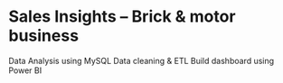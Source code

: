 # Sales Insights – Brick & motor business

Data Analysis using MySQL
Data cleaning & ETL
Build dashboard using Power BI
